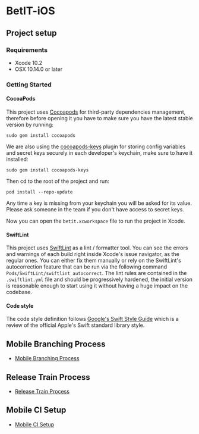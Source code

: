 # BetIT-iOS

## Project setup

### Requirements
- Xcode 10.2
- OSX 10.14.0 or later

### Getting Started
#### CocoaPods
This project uses [Cocoapods](https://cocoapods.org) for third-party dependencies management, therefore before opening it you have to make sure you have the latest stable version by running:

    sudo gem install cocoapods

We are also using the [cocoapods-keys](https://github.com/orta/cocoapods-keys) plugin for storing config variables and secret keys securely in each developer's keychain, make sure to have it installed:

    sudo gem install cocoapods-keys

Then cd to the root of the project and run:

    pod install --repo-update
    
Any time a key is missing from your keychain you will be asked for its value. Please ask someone in the team if you don't have access to secret keys.

Now you can open the `betit.xcworkspace` file to run the project in Xcode.

#### SwiftLint
This project uses [SwiftLint](https://github.com/realm/SwiftLint) as a lint / formatter tool.
You can see the errors and warnings of each build right inside Xcode's issue navigator, as the regular ones.
You can either fix them manually or rely on the SwiftLint's autocorrection feature that can be run via the following command `Pods/SwiftLint/swiftlint autocorrect`.
The lint rules are contained in the `.swiftlint.yml` file and should be progressively hardened, the initial version is reasonable enough to start using it without having a huge impact on the codebase.

#### Code style
The code style definition follows [Google's Swift Style Guide](https://google.github.io/swift/) which is a review of the official Apple's Swift standard library style.

## Mobile Branching Process
* [Mobile Branching Process](https://github.com/Majestykapps/BetIT-iOS/wiki/Mobile-Branching-Strategy)

## Release Train Process
* [Release Train Process](https://github.com/Majestykapps/BetIT-iOS/wiki/Mobile-Release-Train-Process)

## Mobile CI Setup
* [Mobile CI Setup](https://github.com/Majestykapps/BetIT-iOS/wiki/Mobile-CI-setup)
